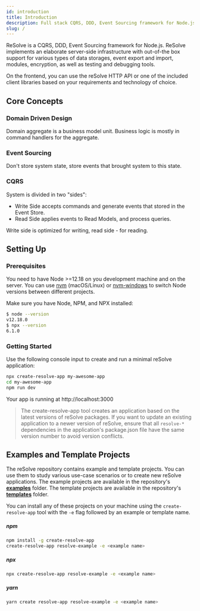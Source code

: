 ```yaml
---
id: introduction
title: Introduction
description: Full stack CQRS, DDD, Event Sourcing framework for Node.js
slug: /
---
```


ReSolve is a CQRS, DDD, Event Sourcing framework for Node.js. ReSolve implements an elaborate server-side infrastructure with out-of-the box support for various types of data storages, event export and import, modules, encryption, as well as testing and debugging tools.

On the frontend, you can use the reSolve HTTP API or one of the included client libraries based on your requirements and technology of choice.

## Core Concepts

### Domain Driven Design

Domain aggregate is a business model unit. Business logic is mostly in command handlers for the aggregate.

### Event Sourcing

Don't store system state, store events that brought system to this state.

### CQRS

System is divided in two "sides":

- Write Side accepts commands and generate events that stored in the Event Store.
- Read Side applies events to Read Models, and process queries.

Write side is optimized for writing, read side - for reading.

## Setting Up

### Prerequisites

You need to have Node >=12.18 on you development machine and on the server.
You can use [nvm](https://github.com/creationix/nvm#installation) (macOS/Linux) or [nvm-windows](https://github.com/coreybutler/nvm-windows#node-version-manager-nvm-for-windows) to switch Node versions between different projects.

Make sure you have Node, NPM, and NPX installed:

```sh
$ node --version
v12.18.0
$ npx --version
6.1.0
```

### Getting Started

Use the following console input to create and run a minimal reSolve application:

```sh
npx create-resolve-app my-awesome-app
cd my-awesome-app
npm run dev
```

Your app is running at http://localhost:3000

> The create-resolve-app tool creates an application based on the latest versions of reSolve packages. If you want to update an existing application to a newer version of reSolve, ensure that all `resolve-*` dependencies in the application's package.json file have the same version number to avoid version conflicts.

## Examples and Template Projects

The reSolve repository contains example and template projects. You can use them to study various use-case scenarios or to create new reSolve applications. The example projects are available in the repository's **[examples](https://github.com/reimagined/resolve/tree/master/examples)** folder. The template projects are available in the repository's **[templates](https://github.com/reimagined/resolve/tree/master/templates)** folder.

You can install any of these projects on your machine using the `create-resolve-app` tool with the `-e` flag followed by an example or template name.

##### npm

```sh
npm install -g create-resolve-app
create-resolve-app resolve-example -e <example name>
```

##### npx

```sh
npx create-resolve-app resolve-example -e <example name>
```

##### yarn

```sh
yarn create resolve-app resolve-example -e <example name>
```
